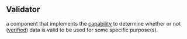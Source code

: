 ## Validator

a component that implements the <a href="https://essif-lab.github.io/framework/docs/terms/capability" hovertext="Capability (of a Party): the (named) combination of (a) the Party's means to get something done, (b) the Party's Governance process that that ensures that its (business) Policies for getting that something done are being created and maintained, and (c) the Party's Management process that creates and maintains the (operational) Policies, such that every Employee that has a task in getting this something done can find and interpret a Policy and use it as it executes Actions in such tasks.">capability</a> to determine whether or not (<a href="https://essif-lab.github.io/framework/docs/terms/verify" hovertext="Verify/verification of data: the act, by or on behalf of a Party, of determining whether that data is authentic (i.e. originates from the Party that authored it), timely (i.e. has not expired), and conforms to other specifications that apply to its structure.">verified</a>) data is valid to be used for some specific purpose(s).

